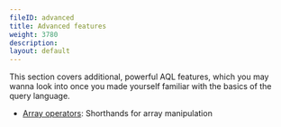 ```yaml
---
fileID: advanced
title: Advanced features
weight: 3780
description: 
layout: default
---
```

This section covers additional, powerful AQL features, which you may wanna look
into once you made yourself familiar with the basics of the query language.

- [Array operators](advanced-array-operators): Shorthands for array manipulation

